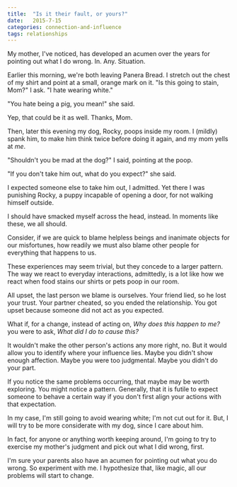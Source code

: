 ```yaml
---
title:  "Is it their fault, or yours?"
date:   2015-7-15 
categories: connection-and-influence
tags: relationships 
--- 
```

My mother, I've noticed, has developed an acumen over the years for pointing out what I do wrong. In. Any. Situation.  

Earlier this morning, we're both leaving Panera Bread. I stretch out the chest of my shirt and point at a small, orange mark on it. "Is this going to stain, Mom?" I ask. "I hate wearing white."

"You hate being a pig, you mean!" she said. 

Yep, that could be it as well. Thanks, Mom. 

Then, later this evening my dog, Rocky, poops inside my room. I (mildly) spank him, to make him think twice before doing it again, and my mom yells at *me*.

"Shouldn't you be mad at the dog?" I said, pointing at the poop.  

"If you don't take him out, what do you expect?" she said. 

I expected someone else to take him out, I admitted. Yet there I was punishing Rocky, a puppy incapable of opening a door, for not walking himself outside. 

I should have smacked myself across the head, instead. In moments like these, we all should. 

Consider, if we are quick to blame helpless beings and inanimate objects for our misfortunes, how readily we must also blame other people for everything that happens to us.

These experiences may seem trivial, but they concede to a larger pattern. The way we react to everyday interactions, admittedly, is a lot like how we react when food stains our shirts or pets poop in our room. 

All upset, the last person we blame is ourselves. Your friend lied, so he lost your trust. Your partner cheated, so you ended the relationship. You got upset because someone did not act as you expected. 

What if, for a change, instead of acting on, *Why does this happen to me?* you were to ask, *What did I do to cause this?*

It wouldn't make the other person's actions any more right, no. But it would allow you to identify where your influence lies. Maybe you didn't show enough affection. Maybe you were too judgmental. Maybe you didn't do your part. 

If you notice the same problems occurring, that maybe may be worth exploring. You might notice a pattern. Generally, that it is futile to expect someone to behave a certain way if you don't first align your actions with that expectation. 

In my case, I'm still going to avoid wearing white; I'm not cut out for it. But, I will try to be more considerate with my dog, since I care about him. 

In fact, for anyone or anything worth keeping around, I'm going to try to exercise my mother's judgment and pick out what I did wrong, first. 

I'm sure your parents also have an acumen for pointing out what you do wrong. So experiment with me. I hypothesize that, like magic, all our problems will start to change.  



